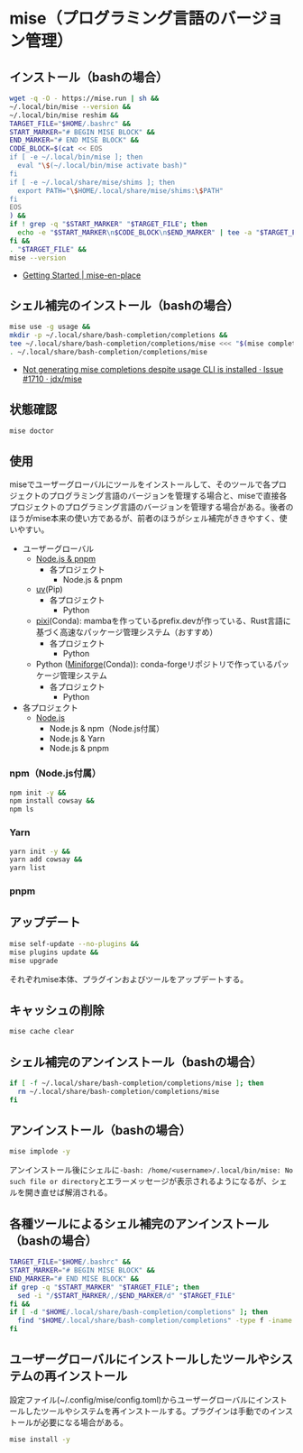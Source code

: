 # mise（プログラミング言語のバージョン管理）
## インストール（bashの場合）
```sh
wget -q -O - https://mise.run | sh &&
~/.local/bin/mise --version &&
~/.local/bin/mise reshim &&
TARGET_FILE="$HOME/.bashrc" &&
START_MARKER="# BEGIN MISE BLOCK" &&
END_MARKER="# END MISE BLOCK" &&
CODE_BLOCK=$(cat << EOS
if [ -e ~/.local/bin/mise ]; then
  eval "\$(~/.local/bin/mise activate bash)"
fi
if [ -e ~/.local/share/mise/shims ]; then
  export PATH="\$HOME/.local/share/mise/shims:\$PATH"
fi
EOS
) &&
if ! grep -q "$START_MARKER" "$TARGET_FILE"; then
  echo -e "$START_MARKER\n$CODE_BLOCK\n$END_MARKER" | tee -a "$TARGET_FILE" > /dev/null  
fi &&
. "$TARGET_FILE" &&
mise --version
```
- [Getting Started | mise-en-place](https://mise.jdx.dev/getting-started.html)

## シェル補完のインストール（bashの場合）
```sh
mise use -g usage &&
mkdir -p ~/.local/share/bash-completion/completions &&
tee ~/.local/share/bash-completion/completions/mise <<< "$(mise completion bash)" > /dev/null &&
. ~/.local/share/bash-completion/completions/mise
```
- [Not generating mise completions despite usage CLI is installed · Issue #1710 · jdx/mise](https://github.com/jdx/mise/issues/1710)

## 状態確認
```sh
mise doctor
```

## 使用
miseでユーザーグローバルにツールをインストールして、そのツールで各プロジェクトのプログラミング言語のバージョンを管理する場合と、miseで直接各プロジェクトのプログラミング言語のバージョンを管理する場合がある。後者のほうがmise本来の使い方であるが、前者のほうがシェル補完がききやすく、使いやすい。

- ユーザーグローバル
  - [Node.js & pnpm](pnpm-nodejs.md)
    - 各プロジェクト
      - Node.js & pnpm
  - [uv](uv-python.md)(Pip)
    - 各プロジェクト
      - Python
  - [pixi](pixi-python.md)(Conda): mambaを作っているprefix.devが作っている、Rust言語に基づく高速なパッケージ管理システム（おすすめ）
    - 各プロジェクト
      - Python
  - Python ([Miniforge](miniforge-python.md)(Conda)): conda-forgeリポジトリで作っているパッケージ管理システム
    - 各プロジェクト
      - Python
- 各プロジェクト
  - [Node.js](nodejs.md)
    - Node.js & npm（Node.js付属）
    - Node.js & Yarn
    - Node.js & pnpm

### npm（Node.js付属）
```sh
npm init -y &&
npm install cowsay &&
npm ls
```

### Yarn
```sh
yarn init -y &&
yarn add cowsay &&
yarn list
```

### pnpm




## アップデート
```sh
mise self-update --no-plugins &&
mise plugins update &&
mise upgrade
```
それぞれmise本体、プラグインおよびツールをアップデートする。

## キャッシュの削除
```sh
mise cache clear
```

## シェル補完のアンインストール（bashの場合）
```sh
if [ -f ~/.local/share/bash-completion/completions/mise ]; then
  rm ~/.local/share/bash-completion/completions/mise
fi
```

## アンインストール（bashの場合）
```sh
mise implode -y
```
アンインストール後にシェルに`-bash: /home/<username>/.local/bin/mise: No such file or directory`とエラーメッセージが表示されるようになるが、シェルを開き直せば解消される。

## 各種ツールによるシェル補完のアンインストール（bashの場合）
```sh
TARGET_FILE="$HOME/.bashrc" &&
START_MARKER="# BEGIN MISE BLOCK" &&
END_MARKER="# END MISE BLOCK" &&
if grep -q "$START_MARKER" "$TARGET_FILE"; then
  sed -i "/$START_MARKER/,/$END_MARKER/d" "$TARGET_FILE"
fi &&
if [ -d "$HOME/.local/share/bash-completion/completions" ]; then
  find "$HOME/.local/share/bash-completion/completions" -type f -iname 'mise-*' -exec rm {} +
fi
```

## ユーザーグローバルにインストールしたツールやシステムの再インストール
設定ファイル(~/.config/mise/config.toml)からユーザーグローバルにインストールしたツールやシステムを再インストールする。プラグインは手動でのインストールが必要になる場合がある。
```sh
mise install -y
```
